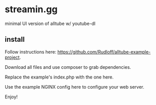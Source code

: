 # streamin.gg
minimal UI version of alltube w/ youtube-dl

## install
Follow instructions here: https://github.com/Rudloff/alltube-example-project.

Download all files and use composer to grab dependencies.

Replace the example's index.php with the one here.

Use the example NGINX config here to configure your web server.

Enjoy!
